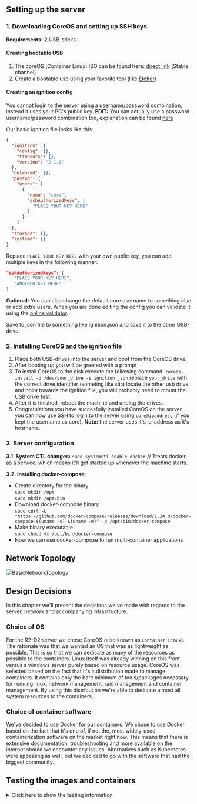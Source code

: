## Setting up the server

### 1. Downloading CoreOS and setting up SSH keys
**Requirements:** 2 USB-sticks
#### Creating bootable USB
1. The coreOS (Container Linux) ISO can be found here: [direct link](https://stable.release.core-os.net/amd64-usr/current/coreos_production_iso_image.iso) (Stable channel)
2. Create a bootable usb using your favorite tool (like [Etcher](https://www.balena.io/etcher/))

#### Creating an ignition config
You cannot login to the server using a username/password combination, instead it uses your PC's public key.
**EDIT:** You can actually use a password username/password combination too, explanation can be found [here](https://github.com/coreos/container-linux-config-transpiler/blob/master/doc/examples.md)

Our basic ignition file looks like this:
```json
{
  "ignition": {
    "config": {},
    "timeouts": {},
    "version": "2.1.0"
  },
  "networkd": {},
  "passwd": {
    "users": [
      {
        "name": "core",
        "sshAuthorizedKeys": [
          "PLACE YOUR KEY HERE"
        ]
      }
    ]
  },
  "storage": {},
  "systemd": {}
}
```
Replace `PLACE YOUR KEY HERE` with your own public key, you can add multiple keys in the following manner:
```json
"sshAuthorizedKeys": [
   "PLACE YOUR KEY HERE",
   "ANOTHER KEY HERE"
]
```
**Optional:** You can also change the default core username to something else or add extra users.
When you are done editing the config you can validate it using the [online validator](https://coreos.com/validate/).

Save to json file to something like ignition.json and save it to the other USB-drive.

### 2. Installing CoreOS and the ignition file
1. Place both USB-drives into the server and boot from the CoreOS drive.
2. After booting up you will be greeted with a prompt
3. To install CoreOS to the disk execute the following command:
```coreos-install -d /dev/your_drive -i ignition.json```
replace `your_drive` with the correct drive identifier (someting like `sda`)
locate the other usb drive and point towards the ignition file, you will probably need to mount the USB drive first
4. After it is finished, reboot the machine and unplug the drives.
5. Congratulations you have succesfully installed CoreOS on the server, you can now use SSH to login to the server using `core@ipaddress` (if you kept the username as core).
**Note:** the server uses it's ip-address as it's hostname.

### 3. Server configuration
**3.1. System CTL changes:**
`sudo systemctl enable docker` // Treats docker as a service, which means it'll get started up whenever the machine starts.

**3.2. Installing docker-compose:**
- Create directory for the binary<br>
	`sudo mkdir /opt`<br>
	`sudo mkdir /opt/bin`
- Download docker-compose binary<br>
	`sudo curl -L "https://github.com/docker/compose/releases/download/1.24.0/docker-compose-$(uname -s)-$(uname -m)" -o /opt/bin/docker-compose`
- Make binary executable<br>
	`sudo chmod +x /opt/bin/docker-compose`
- Now we can use docker-compose to run multi-container applications

## Network Topology
![BasicNetworkTopology](https://user-images.githubusercontent.com/31623036/59689742-7dc0cd00-91e0-11e9-8c2d-c5cb0c839fcd.png)

## Design Decisions
In this chapter we'll present the decisions we've made with regards to the server, network and accompanying infrastructure.

### Choice of OS
For the R2-D2 server we chose CoreOS (also known as `Container Linux`).
The rationale was that we wanted an OS that was as lightweight as possible. This is so that we can dedicate as many of the resources as possible to the containers.
Linux itself was already winning on this front versus a windows server purely based on resource usage.
CoreOS was selected based on the fact that it's a distribution made to manage containers. It contains only the bare minimum of tools/packages necessary for running linux, network management, raid management and container management. By using this distribution we're able to dedicate almost all system resources to the containers.

### Choice of container software
We've decided to use Docker for our containers. 
We chose to use Docker based on the fact that it's one of, if not the, most widely-used containerization software on the market right now. This means that there is extensive documentation, troubleshooting and more available on the internet should we encounter any issues. 
Alternatives such as Kubernetes were appealing as well, but we decided to go with the software that had the biggest community.



## Testing the images and containers
<details><summary>Click here to show the testing information</summary>
Once you've cloned the repository, you can navigate to the `module_images` folder. 
In there you'll find one folder for each of the modules that have to run on the server.
Each folder contains the following files:
 - `Dockerfile`
 - `requirements.txt`
 - `start_module.sh`
 - `docker_tests.sh`

Each file serves a purpose in the building of an image, which is what 'runs' inside a Docker container.

### Dockerfile
The `Dockerfile` contains the instructions for Docker. 
It pulls the base image from the Docker repository, we're using Python Alpine, which is an image of the Alpine Linux distro.
Once we have the image, we install the packages we need. The packages that every image needs in our case are: `git` and `bash`.
The `git` package is used to clone the repositories and the `bash` package is used to run our tests.

After having installed the required packages, docker will setup some variables, such as the repository of the module and the branch it needs to pull. The default branch is `release`.

Once the repositories (`r2d2-python-build` and the module repository) have been cloned, we copy our scripts and the requirements file to the module's working directory. We then install the libraries listed in the `requirements.txt` file, if it's empty it won't install anything.

Finally we give the execute permission to our test and run scripts and set the `ENTRYPOINT` of our container image. 
The `ENTRYPOINT` is the script that will be called when the container starts.

### Requirements.txt
The `requirements.txt` file is a simple textfile in which each module's pip requirements are listed.
Currently we don't support version numbers as the literal value is used by the testing scripts to check that the libraries are available.

### Start_module.sh
The `start_module.sh` is our entrypoint for the containers. 
At first it will check for a command it has to run instead of it's default application.
If there wasn't any command specified, it will start the module's `main.py` in the background and start an endless loop of `sleep 1`. The reason for the `sleep` and the endless while loop is that if a module crashes, or 'finishes' running, the container will shut down, making it incredibly hard to debug.
Thanks to the loop, we're able to keep the container running to inspect it using a console.

### Docker_tests.sh
The `docker_tests.sh` file specifies the tests it has to run for that specific container.
It will specify an array of files it expects to exist, an array of directories it expects to exist and an array of python libraries that need to be installed.
The script will loop over each of the three arrays and check whether or not the files/directories we expect are listed, and it'll loop over the list of libraries defined in `requirements.txt` and attempt to import them into the python interpreter. 
Should any of the checks fail, the script will terminate with return code `111`.

### Dockerfile_tests.sh
The `dockerfile_tests.sh` file can be found in `modules_images/`, it defines a testing procedure for the containers.

It has two modes:
 1. Test all
 2. Test specific

The first mode (`test all mode`) runs the entire testing process for each of the images stored in the directories that are specified in the `images_to_test` array.
The second mode (`test specific mode`) will only run the testing process for the target image. 

For both of the modes, the golden rule is that if any operation fails, the entire testing process will terminate.
To avoid your terminal from getting too full, we've piped the output of the `docker build` command to the `build.log` file. 
This file is cleared each and every time you run the script. It will overwrite the file with each new build attempt such that you only get to see the output of either the last successful build or the failing build.

To run the script, you first need to make the script executable (1-time step only):
`chmod +x ./dockerfile_tests.sh` running this command from the `module_images/` folder will make the script executable.

To run the first mode, all you need to do is run the following command and wait:
`./dockerfile_tests.sh`

You can cancel the script at any time by pressing `CTRL+C` 

To run the test suite on only one image, you can call the script like so:

`TARGET="the_target_image" ./dockerfile_tests.sh`

You can only specify one target at a time.
The target name must be identical to the folder name of the image you want to test.

</details>
